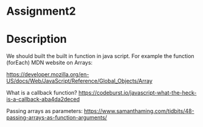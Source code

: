 # Assignment2
# Description 
We should built the built in function in java script. For example the function (forEach)
MDN website on Arrays:

https://developer.mozilla.org/en-US/docs/Web/JavaScript/Reference/Global_Objects/Array


What is a callback function?
https://codeburst.io/javascript-what-the-heck-is-a-callback-aba4da2deced

Passing arrays as parameters:
https://www.samanthaming.com/tidbits/48-passing-arrays-as-function-arguments/
